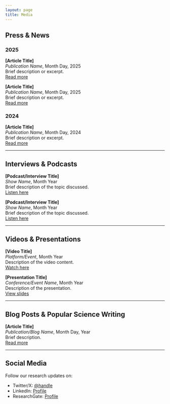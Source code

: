 ```yaml
---
layout: page
title: Media
---
```


## Press & News

### 2025

**[Article Title]**  
*Publication Name*, Month Day, 2025  
Brief description or excerpt.  
[Read more](https://link-to-article.com)

**[Article Title]**  
*Publication Name*, Month Day, 2025  
Brief description or excerpt.  
[Read more](https://link-to-article.com)

### 2024

**[Article Title]**  
*Publication Name*, Month Day, 2024  
Brief description or excerpt.  
[Read more](https://link-to-article.com)

---

## Interviews & Podcasts

**[Podcast/Interview Title]**  
*Show Name*, Month Year  
Brief description of the topic discussed.  
[Listen here](https://link-to-podcast.com)

**[Podcast/Interview Title]**  
*Show Name*, Month Year  
Brief description of the topic discussed.  
[Listen here](https://link-to-podcast.com)

---

## Videos & Presentations

**[Video Title]**  
*Platform/Event*, Month Year  
Description of the video content.  
[Watch here](https://link-to-video.com)

**[Presentation Title]**  
*Conference/Event Name*, Month Year  
Description of the presentation.  
[View slides](https://link-to-slides.com)

---

## Blog Posts & Popular Science Writing

**[Article Title]**  
*Publication/Blog Name*, Month Day, Year  
Brief description.  
[Read more](https://link-to-article.com)

---

## Social Media

Follow our research updates on:
- Twitter/X: [@handle](https://twitter.com/handle)
- LinkedIn: [Profile](https://linkedin.com/in/profile)
- ResearchGate: [Profile](https://researchgate.net/profile)

